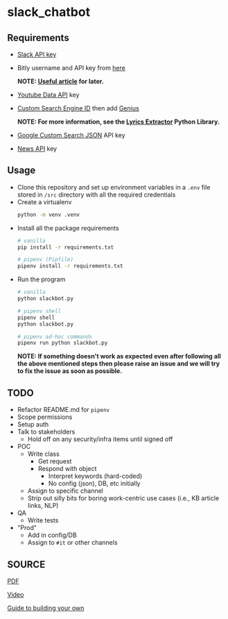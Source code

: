 # slack_chatbot

## Requirements
* [Slack API key](https://api.slack.com/apps?new_app=1)
* Bitly username and API key from [here](https://bitly.com/a/sign_in?rd=/a/oauth_apps)

  **NOTE: [Useful article](https://www.geeksforgeeks.org/python-how-to-shorten-long-urls-using-bitly-api/) for later.**
* [Youtube Data API](https://console.developers.google.com/apis/credentials?project=_) key
* [Custom Search Engine ID](https://cse.google.com/cse/create/new) then add [Genius](https://genius.com)

  **NOTE: For more information, see the [Lyrics Extractor](https://github.com/Techcatchers/PyLyrics-Extractor) Python Library.**
* [Google Custom Search JSON](https://developers.google.com/custom-search/v1/overview) API key
* [News API](https://newsapi.org/) key

## Usage
* Clone this repository and set up environment variables in a `.env` file stored in `/src` directory with all the required credentials
* Create a virtualenv
    ```bash
    python -m venv .venv
    ```
* Install all the package requirements
    ```bash
    # vanilla
    pip install -r requirements.txt

    # pipenv (Pipfile)
    pipenv install -r requirements.txt
    ```
* Run the program
    ```bash
    # vanilla
    python slackbot.py

    # pipenv shell
    pipenv shell
    python slackbot.py

    # pipenv ad-hoc commands
    pipenv run python slackbot.py
    ```
   **NOTE: If something doesn't work as expected even after following all the above mentioned steps then please raise an issue and we will try to fix the issue as soon as possible.**

## TODO
* Refactor README.md for `pipenv`
* Scope permissions
* Setup auth
* Talk to stakeholders
    * Hold off on any security/infra items until signed off
* POC
    * Write class
        * Get request
        * Respond with object
            * Interpret keywords (hard-coded)
            * No config (json), DB, etc initially
    * Assign to specific channel
    * Strip out silly bits for boring work-centric use cases (i.e., KB article links, NLP)
* QA
    * Write tests
* "Prod"
    * Add in config/DB
    * Assign to `#it` or other channels

## SOURCE
[PDF](https://drive.google.com/file/d/1b3v5K1x4ILq1xHJIY-bEu4ZQHXeVC7PP/view?usp=sharing) 

[Video](https://youtu.be/McJr1AOhyj8) 

[Guide to building your own](https://hackernoon.com/a-guide-to-building-a-multi-featured-slackbot-with-python-73ea5394acc) 

